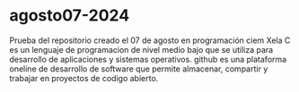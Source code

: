 # agosto07-2024
Prueba del repositorio creado el 07 de agosto en programación ciem Xela
C es un lenguaje de programacion de nivel medio bajo que se utiliza para desarrollo de aplicaciones y sistemas operativos.
github es una plataforma oneline de desarrollo de software que permite almacenar, compartir y trabajar en proyectos de codigo abierto.
